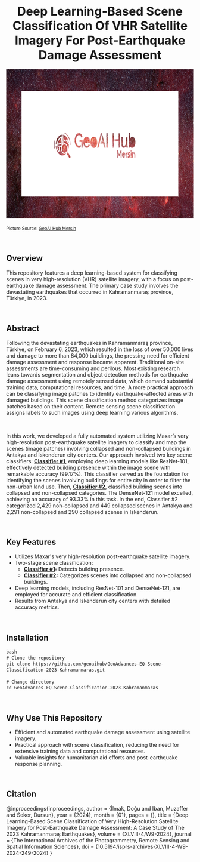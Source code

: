 <h1 align=center><font size = 6>Deep Learning-Based Scene Classification Of VHR Satellite Imagery For Post-Earthquake Damage Assessment</font></h1>

<img  src="https://raw.githubusercontent.com/geoaihub/geoaihub/main/assets/Mersin%20GeoAI%20Hub%202.png"  height=400  width=1000  alt="https://github.com/geoaihub"/>  

<small>Picture Source: <a  href="https://github.com/geoaihub">GeoAI Hub Mersin</a></small>

<br>

## Overview

This repository features a deep learning-based system for classifying scenes in very high-resolution (VHR) satellite imagery, with a focus on post-earthquake damage assessment. The primary case study involves the devastating earthquakes that occurred in Kahramanmaraş province, Türkiye, in 2023.

<br>

## Abstract

Following the devastating earthquakes in Kahramanmaraş province, Türkiye, on February 6, 2023, which resulted in the loss of over 50,000 lives and damage to more than 84,000 buildings, the pressing need for efficient damage assessment and response became apparent. Traditional on-site assessments are time-consuming and perilous. Most existing research leans towards segmentation and object detection methods for earthquake damage assessment using remotely sensed data, which demand substantial training data, computational resources, and time. A more practical approach can be classifying image patches to identify earthquake-affected areas with damaged buildings. This scene classification method categorizes image patches based on their content. Remote sensing scene classification assigns labels to such images using deep learning various algorithms.

<br>

In this work, we developed a fully automated system utilizing Maxar’s very high-resolution post-earthquake satellite imagery to classify and map the scenes (image patches) involving collapsed and non-collapsed buildings in Antakya and Iskenderun city centers. Our approach involved two key scene classifiers: **[Classifier #1](https://github.com/geoaihub/GeoAdvances-EQ-Scene-Classification-2023-Kahramanmaras/tree/main/building_non_building)**, employing deep learning models like ResNet-101, effectively detected building presence within the image scene with remarkable accuracy (99.17%). This classifier served as the foundation for identifying the scenes involving buildings for entire city in order to filter the non-urban land use. Then, **[Classifier #2](https://github.com/geoaihub/GeoAdvances-EQ-Scene-Classification-2023-Kahramanmaras/tree/main/collapsed_non_collapsed)**, classified building scenes into collapsed and non-collapsed categories. The DenseNet-121 model excelled, achieving an accuracy of 93.33% in this task. In the end, Classifier #2 categorized 2,429 non-collapsed and 449 collapsed scenes in Antakya and 2,291 non-collapsed and 290 collapsed scenes in Iskenderun.

<br>

## Key Features

- Utilizes Maxar's very high-resolution post-earthquake satellite imagery.
- Two-stage scene classification:
  - **[Classifier #1](https://github.com/geoaihub/GeoAdvances-EQ-Scene-Classification-2023-Kahramanmaras/tree/main/building_non_building):** Detects building presence.
  - **[Classifier #2](https://github.com/geoaihub/GeoAdvances-EQ-Scene-Classification-2023-Kahramanmaras/tree/main/collapsed_non_collapsed):** Categorizes scenes into collapsed and non-collapsed buildings.
- Deep learning models, including ResNet-101 and DenseNet-121, are employed for accurate and efficient classification.
- Results from Antakya and Iskenderun city centers with detailed accuracy metrics.

<br>

## Installation

    bash
    # Clone the repository
    git clone https://github.com/geoaihub/GeoAdvances-EQ-Scene-Classification-2023-Kahramanmaras.git
    
    # Change directory
    cd GeoAdvances-EQ-Scene-Classification-2023-Kahramanmaras

<br>

## Why Use This Repository

- Efficient and automated earthquake damage assessment using satellite imagery.
- Practical approach with scene classification, reducing the need for extensive training data and computational resources.
- Valuable insights for humanitarian aid efforts and post-earthquake response planning.

<br>

## Citation

  @inproceedings{inproceedings,
    author = {İlmak, Doğu and Iban, Muzaffer and Seker, Dursun},
    year = {2024},
    month = {01},
    pages = {},
    title = {Deep Learning-Based Scene Classification of Very High-Resolution Satellite Imagery for Post-Earthquake Damage Assessment: A Case Study of The 2023 Kahramanmaraş Earthquakes},
    volume = {XLVIII-4/W9-2024},
    journal = {The International Archives of the Photogrammetry, Remote Sensing and Spatial Information Sciences},
    doi = {10.5194/isprs-archives-XLVIII-4-W9-2024-249-2024}
  }

